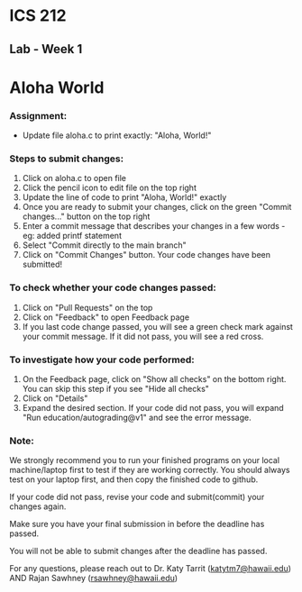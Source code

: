 # ICS 212
## Lab - Week 1

# Aloha World

### Assignment:
- Update file aloha.c to print exactly: "Aloha, World!"

### Steps to submit changes:
1. Click on aloha.c to open file
2. Click the pencil icon to edit file on the top right
3. Update the line of code to print "Aloha, World!" exactly
4. Once you are ready to submit your changes, click on the green "Commit changes..." button on the top right
5. Enter a commit message that describes your changes in a few words - eg: added printf statement
6. Select "Commit directly to the main branch"
7. Click on "Commit Changes" button. Your code changes have been submitted!

### To check whether your code changes passed:
1. Click on "Pull Requests" on the top
2. Click on "Feedback" to open Feedback page
3. If you last code change passed, you will see a green check mark against your commit message. If it did not pass, you will see a red cross.

### To investigate how your code performed:
1. On the Feedback page, click on "Show all checks" on the bottom right. You can skip this step if you see "Hide all checks"
2. Click on "Details"
3. Expand the desired section. If your code did not pass, you will expand "Run education/autograding@v1" and see the error message.

### Note:
We strongly recommend you to run your finished programs on your local machine/laptop first to test if they are working correctly. You should always test on your laptop first, and then copy the finished code to github.

If your code did not pass, revise your code and submit(commit) your changes again.

Make sure you have your final submission in before the deadline has passed.

You will not be able to submit changes after the deadline has passed.

For any questions, please reach out to Dr. Katy Tarrit (katytm7@hawaii.edu) AND Rajan Sawhney (rsawhney@hawaii.edu)
